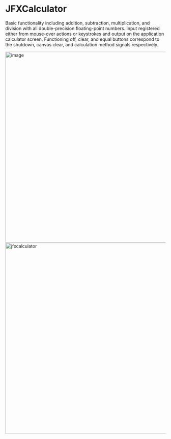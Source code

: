 # JFXCalculator

Basic functionality including addition, subtraction, multiplication, and division with all double-precision floating-point numbers.
Input registered either from mouse-over actions or keystrokes and output on the application calculator screen. 
Functioning off, clear, and equal buttons correspond to the shutdown, canvas clear, and calculation method signals respectively.

<img width="600" alt="image" src="https://user-images.githubusercontent.com/75505093/167318944-c493b9ba-ad04-4593-9820-ecfa3ec2159d.png">


<img width="600" alt="jfxcalculator" src="https://user-images.githubusercontent.com/75505093/167319326-09194341-7233-41a3-96cf-221ed4781335.gif">
